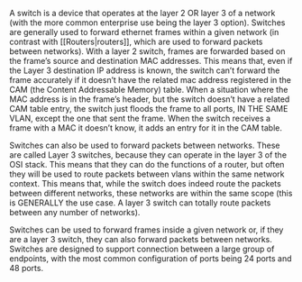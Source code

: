 A switch is a device that operates at the layer 2 OR layer 3 of a network (with the more common enterprise use being the layer 3 option). Switches are generally used to forward ethernet frames within a given network (in contrast with [[Routers|routers]], which are used to forward packets between networks). With a layer 2 switch, frames are forwarded based on the frame’s source and destination MAC addresses. This means that, even if the Layer 3 destination IP address is known, the switch can’t forward the frame accurately if it doesn’t have the related mac address registered in the CAM (the Content Addressable Memory) table. When a situation where the MAC address is in the frame’s header, but the switch doesn’t have a related CAM table entry, the switch just floods the frame to all ports, IN THE SAME VLAN, except the one that sent the frame. When the switch receives a frame with a MAC it doesn’t know, it adds an entry for it in the CAM table.

Switches can also be used to forward packets between networks. These are called Layer 3 switches, because they can operate in the layer 3 of the OSI stack. This means that they can do the functions of a router, but often they will be used to route packets between vlans within the same network context. This means that, while the switch does indeed route the packets between different networks, these networks are within the same scope (this is GENERALLY the use case. A layer 3 switch can totally route packets between any number of networks).

Switches can be used to forward frames inside a given network or, if they are a layer 3 switch, they can also forward packets between networks. Switches are designed to support connection between a large group of endpoints, with the most common configuration of ports being 24 ports and 48 ports.